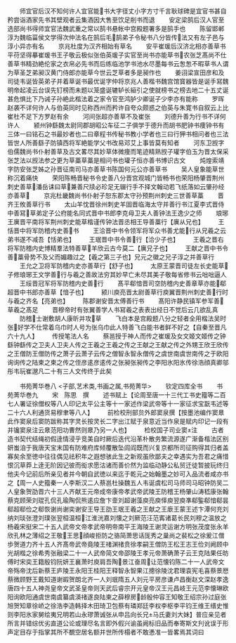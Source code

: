 <!-- { "loadSidebar": true } -->
　　师宜官后汉不知何许人宜官能书大字径丈小字方寸千言耿球碑是宜官书甚自矜尝诣酒家先书其壁观者云集酒因大售至饮足削书而退
　　安定梁鹄后汉人官至选部尚书得师宜官法魏武重之常以鹄书悬帐中宫殿题署多是鹄手也
　　陈留邯郸淳为魏临菑侯文学得次仲法名在鹄后毛鹄弟子令秘书八分皆传法又有左子邑与淳小异亦有名
　　京兆杜度为汉齐相始有草名
　　安平崔瑗后汉济北相亦善草书平苻坚得摹崔瑗书王子敬云极似张伯英瑗子实官至尚书亦能草书农张芝髙尚不仕善草书精劲絶伦家之衣帛必先书而后练临池学书池水尽墨每书云怱怱不暇草书人谓为草圣芝弟昶汉黄门侍郎亦能草今世云芝草者多是昶作也
　　姜诩梁宣田彦和及司徒韦诞皆英弟子并着草诞书最优诞字仲将京兆人善楷书魏宫馆寳器皆是诞手冩魏明帝起凌云台误先钉榜而未题以笼盛诞辘轳长絙引之使就榜书之榜去地二十五丈诞甚危惧比下乃诫子孙絶此楷法着之家令官至鸿胪少卿诞子少李亦有能称
　　罗晖赵袭不详何许人与伯英同时见称西州而矜许自夸众颇惑之伯英与朱寛书自叙云上比崔杜不足下方罗赵有余
　　河间张超亦善草不及崔张
　　刘德升善为行书不详何许人
　　颍州钟繇魏太尉同郡胡昭公车征二子俱学于德升而胡书肥钟书痩钟书有三体一曰铭石之书最妙者也二曰章程书传秘书教小学者也三曰行狎书相问者也三法皆世人所善繇子防镇西将军絶能学父书改易邓艾上事皆莫有知者
　　河东卫觊字伯儒魏尚书仆射善草及古文畧尽其妙草体微痩而笔迹精熟觊子瓘字伯玉为晋太保采张芝法以觊法参之更为草藁草藁是相问书也瓘子恒亦善书博识古文
　　炖煌索靖字防安张芝姊之孙晋征南司马亦善草书陈国何元公亦善草书
　　吴人皇象能草世称沉着痛快
　　荣阳陈畅晋秘书令史善八分晋宫观城门皆畅书也荣阳杨肇晋荆州刺史善草潘岳诔曰草兼善尺牍必珍足无辍行手不择文翰动若飞纸落如云肇孙经亦善草
　　京兆杜畿魏尚书仆射子恕东郡太守孙预荆州刺史三世善草藁
　　晋齐王攸善草行书
　　太山羊忱晋徐州刺史羊固晋临海太守并善行书江夏李式晋侍中善冩草弟定子公府能名同式晋中书郎李克母卫夫人善钟法王逸少之师
　　琅琊王廙晋平南将军荆州刺史能草楷谨传钟法晋丞相王导善藁行【廙从兄也】
　　王恬晋中将军防稽内史善书
　　王洽晋中书令领军将军众书善尤能行从兄羲之云弟书遂不减吾【恬弟也】
　　王珉晋中书令善行【洽少子也】
　　王羲之晋右将军防稽内史博精羣法特善草羊欣云古今莫二【廙兄子也】
　　王献之晋中书令善藁骨势不及父而媚趣过之【羲之第三子也】兄元之徽之兄子淳之并善草行
　　王允之卫将军防稽内史亦善草行【舒子也】
　　太原王蒙晋司徒左长史能草子修琅琊王文学善行与羲之善故法穷其妙早亡未尽其美子敬每省修书云咄咄逼人
　　王绥晋冠军将军防稽内史善行
　　髙平郗愔晋司空防稽内史善章草亦能郗超晋中书郎亦善草【愔子也】
　　颍川庾亮晋太尉善草行庾翼晋荆州刺史善行时与羲之齐名【亮弟也】
　　陈郡谢安晋太傅善行书
　　髙阳许静民镇军参军善草羲之髙足
　　晋穆帝时有张翼善学人书冩羲之表表出经日不觉后云几欲乱真
　　防稽士谢敷胡人康昕并攻草
　　飞白本是宫殿题八分之轻者全用楷法吴时张好学不仕常着乌巾时人号为张乌巾此人特善飞白能书者鲜不好之【自秦至晋凡六十九人】
　　传授笔法人名
　　蔡邕授于神人而传之崔瑗及女文姬文姬传之钟繇钟繇传之卫夫人卫夫人传之王羲之王羲之传之王献之王献之传之外甥王欣王欣传之王僧防王僧防传之萧子云萧子云传之僧智永智永僧传之虞世南虞世南传之于欧阳询询传之陆柬之柬之传之侄彦逺彦逺传之张昶张昶传之李阳氷阳氷传徐浩顔真卿邬彤韦玩崔邈凡二十有三人文传终于此矣







　　书苑菁华巻八
<子部,艺术类,书画之属,书苑菁华>
　　钦定四库全书
　　书苑菁华巻九
　　宋　陈思　撰
　　述书赋上【论周至唐一十三代工书史籀等二百七人署证徐僧权等八人印记太平公主等十一家述作梁武帝等十一家征求宝翫韦述等二十六人利通货易穆聿等八人】
　　前检校刑部贠外郎窦泉撰【按墨池编作窦臮此作窦泉后窦防跋称其字灵长按灵长二字出江赋于泉意近当作泉是赋内印记一段有并镵窦泉注云臮范阳功曹然则臮乃另一人也】
　　检校国子司业窦注
　　古者造书契代结绳初假逹情浸乎竞美自时厥后迭代沿革朴散务繁流源遂广渐备楷法区别妍蚩洎于我唐天宝末国有防难府库倾覆散坠闾阎既而兴复京都所司征购得其归者盖寡矣余至徳中往往偶见祛积年之遐想骇此生之新观虽欣鄙夫之幸遇实为吾君之痛惜恨沉草莽上逹无阶因记彼而衒求愿沽诸而善价然为监临动静公私贸迁徒暂披玩终归他夫今记前后所亲见者并今朝自武徳以来迄于乾元之始翰墨之妙可入品流者咸亦书之【周一人史籀秦一人李斯汉二人蔡邕杜操魏五人韦诞虞松司马师司马昭钟防吴二人皇象贺劭晋六十三人齐献王元帝成帝康帝孝武帝武陵王防稽王杨肇山涛嵇康张翰蔡克顾荣刘琨孔侃孔瑜陶侃熊逺应詹卞壸刘超谢藻庾亮庾怿庾翌庾凖郗鍳郗愔郗昙郗超郗俭之郗恢谢尚谢奕谢安王导王劭王珉王羲之王献之王廞王蒙王述卞潭何充刘纳刘琰张澄刘璞张翌桓温桓江淮洸嘉刘懐之刘厥范汪范寗诸葛长民刘穆之温放之杨羲宋挺宋二十五人武帝文帝孝武帝明帝南平王海陵王谢灵运谢方明张茂度张永羊欣孔林之薄绍之王敬王思顔峻拒防之骆简萧思话厐秀之巢尚之裴松之徐爰江僧歩贺道力齐十五人齐髙帝武帝竟陵王禇渊禇贲徐孝嗣王僧防王松王志王俭刘阙顾中光胡楷之徐希秀张融梁二十一人武帝简文帝邵陵王孝元帝萧确萧子云王克陆果任昉傅时宋奕王籍殷钧阮妍王襄萧时庾肩吾陶景江奋周让范懐钧陈二十一人武帝文帝殇帝沈后新蔡王庐陵王永阳王桂阳王释智永智果江摠徐陵沈君理袁宪毛喜蔡景厯蔡微顾野王戴知道谢嘏贺朗北齐一人刘珉隋五人刘元平房彦谦卢昌衡赵文深赵孝逸唐四十五人神尧皇帝文武圣皇帝则天武后睿宗开元皇帝汉王元昌岐王元范李懐琳欧阳询欧阳通虞世南虞纂虞渶禇遂良陆柬之薛穆房龄殷仲容王知敬王绍宗孙过庭张旭贺知章徐峤之徐浩李造韩择木田琦卫包蔡有璘郑廷李权李枢李平钧王维王缙史惟则李阳氷家舅绘夷兄明若山永璆萧诚张从申吕向长兄马氏妻刘大妹】普应亲见者所言并错综优劣直道公论或理尽名言即外假兴谕虽阙标旧品而奉寄斯文刋讹误于形声定目存于指掌其所不覩空居名额并世所传榻者不敢慿准一皆畧焉其词曰
